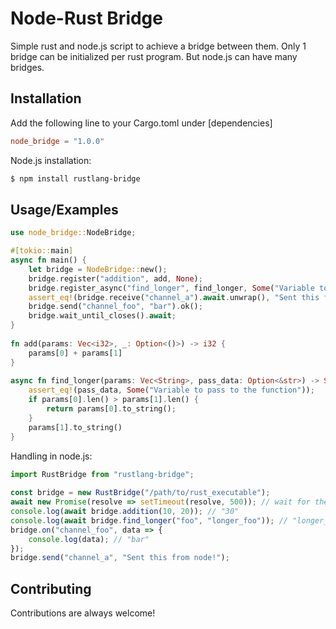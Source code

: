 # Node-Rust Bridge

Simple rust and node.js script to achieve a bridge between them.
Only 1 bridge can be initialized per rust program. But node.js can have many bridges.

## Installation

Add the following line to your Cargo.toml under [dependencies]

```toml
node_bridge = "1.0.0"
```
    
Node.js installation:
```bash
$ npm install rustlang-bridge
```
## Usage/Examples

```rust
use node_bridge::NodeBridge;

#[tokio::main]
async fn main() {
    let bridge = NodeBridge::new();
    bridge.register("addition", add, None);
    bridge.register_async("find_longer", find_longer, Some("Variable to pass to the function"));
    assert_eq!(bridge.receive("channel_a").await.unwrap(), "Sent this from node!");
    bridge.send("channel_foo", "bar").ok();
    bridge.wait_until_closes().await;
}
 
fn add(params: Vec<i32>, _: Option<()>) -> i32 {
    params[0] + params[1]
}
 
async fn find_longer(params: Vec<String>, pass_data: Option<&str>) -> String {
    assert_eq!(pass_data, Some("Variable to pass to the function"));
    if params[0].len() > params[1].len() {
        return params[0].to_string();
    }
    params[1].to_string()
}
```

Handling in node.js:

```javascript
import RustBridge from "rustlang-bridge";
 
const bridge = new RustBridge("/path/to/rust_executable");
await new Promise(resolve => setTimeout(resolve, 500)); // wait for the functions to initialize
console.log(await bridge.addition(10, 20)); // "30"
console.log(await bridge.find_longer("foo", "longer_foo")); // "longer_foo"
bridge.on("channel_foo", data => {
    console.log(data); // "bar"
});
bridge.send("channel_a", "Sent this from node!");
```
## Contributing

Contributions are always welcome!

